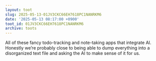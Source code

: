 ```yaml
---
layout: toot
slug: 2025-05-13-01JV3CKC66EH7618PC1NANRKM6
date: '2025-05-13 08:17:00 +0900'
toot_id: 01JV3CKC66EH7618PC1NANRKM6
archive: toots
---
```

<p>All of these fancy todo-tracking and note-taking apps that integrate AI. Honestly we’re probably close to being able to dump everything into a disorganized text file and asking the AI to make sense of it for us.</p>
<div class='gallery'></div>
